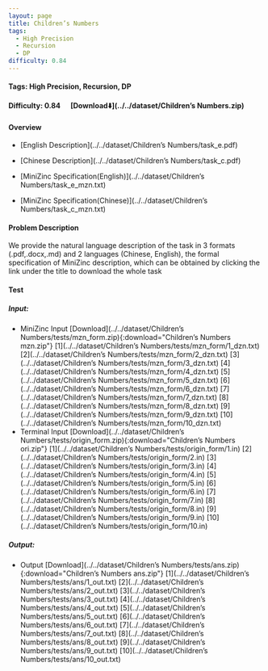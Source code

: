 ```yaml
---
layout: page
title: Children’s Numbers
tags:
  - High Precision
  - Recursion
  - DP
difficulty: 0.84
---
```


#### Tags: High Precision, Recursion, DP
#### Difficulty: 0.84 &nbsp;&nbsp;&nbsp;&nbsp; [Download⬇️](../../dataset/Children’s Numbers.zip)
#### Overview
- [English Description](../../dataset/Children’s Numbers/task_e.pdf)
- [Chinese Description](../../dataset/Children’s Numbers/task_c.pdf)
- [MiniZinc Specification(English)](../../dataset/Children’s Numbers/task_e_mzn.txt)

- [MiniZinc Specification(Chinese)](../../dataset/Children’s Numbers/task_c_mzn.txt)

#### Problem Description
We provide the natural language description of the task in 3 formats (.pdf,.docx,.md) and 2 languages (Chinese, English), the formal specification of MiniZinc description, which can be obtained by clicking the link under the title to download the whole task
#### Test
##### Input:
- MiniZinc Input [Download](../../dataset/Children’s Numbers/tests/mzn_form.zip){:download="Children’s Numbers mzn.zip"} [1](../../dataset/Children’s Numbers/tests/mzn_form/1_dzn.txt) [2](../../dataset/Children’s Numbers/tests/mzn_form/2_dzn.txt) [3](../../dataset/Children’s Numbers/tests/mzn_form/3_dzn.txt) [4](../../dataset/Children’s Numbers/tests/mzn_form/4_dzn.txt) [5](../../dataset/Children’s Numbers/tests/mzn_form/5_dzn.txt) [6](../../dataset/Children’s Numbers/tests/mzn_form/6_dzn.txt) [7](../../dataset/Children’s Numbers/tests/mzn_form/7_dzn.txt) [8](../../dataset/Children’s Numbers/tests/mzn_form/8_dzn.txt) [9](../../dataset/Children’s Numbers/tests/mzn_form/9_dzn.txt) [10](../../dataset/Children’s Numbers/tests/mzn_form/10_dzn.txt) 
- Terminal Input [Download](../../dataset/Children’s Numbers/tests/origin_form.zip){:download="Children’s Numbers ori.zip"} [1](../../dataset/Children’s Numbers/tests/origin_form/1.in) [2](../../dataset/Children’s Numbers/tests/origin_form/2.in) [3](../../dataset/Children’s Numbers/tests/origin_form/3.in) [4](../../dataset/Children’s Numbers/tests/origin_form/4.in) [5](../../dataset/Children’s Numbers/tests/origin_form/5.in) [6](../../dataset/Children’s Numbers/tests/origin_form/6.in) [7](../../dataset/Children’s Numbers/tests/origin_form/7.in) [8](../../dataset/Children’s Numbers/tests/origin_form/8.in) [9](../../dataset/Children’s Numbers/tests/origin_form/9.in) [10](../../dataset/Children’s Numbers/tests/origin_form/10.in) 

##### Output:
- Output [Download](../../dataset/Children’s Numbers/tests/ans.zip){:download="Children’s Numbers ans.zip"} [1](../../dataset/Children’s Numbers/tests/ans/1_out.txt) [2](../../dataset/Children’s Numbers/tests/ans/2_out.txt) [3](../../dataset/Children’s Numbers/tests/ans/3_out.txt) [4](../../dataset/Children’s Numbers/tests/ans/4_out.txt) [5](../../dataset/Children’s Numbers/tests/ans/5_out.txt) [6](../../dataset/Children’s Numbers/tests/ans/6_out.txt) [7](../../dataset/Children’s Numbers/tests/ans/7_out.txt) [8](../../dataset/Children’s Numbers/tests/ans/8_out.txt) [9](../../dataset/Children’s Numbers/tests/ans/9_out.txt) [10](../../dataset/Children’s Numbers/tests/ans/10_out.txt) 

